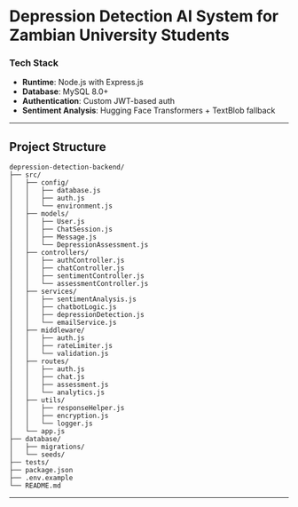 # Depression Detection AI System for Zambian University Students

### Tech Stack

* **Runtime**: Node.js with Express.js
* **Database**: MySQL 8.0+
* **Authentication**: Custom JWT-based auth
* **Sentiment Analysis**: Hugging Face Transformers + TextBlob fallback

* * *

## Project Structure

    depression-detection-backend/
    ├── src/
    │   ├── config/
    │   │   ├── database.js
    │   │   ├── auth.js
    │   │   └── environment.js
    │   ├── models/
    │   │   ├── User.js
    │   │   ├── ChatSession.js
    │   │   ├── Message.js
    │   │   └── DepressionAssessment.js
    │   ├── controllers/
    │   │   ├── authController.js
    │   │   ├── chatController.js
    │   │   ├── sentimentController.js
    │   │   └── assessmentController.js
    │   ├── services/
    │   │   ├── sentimentAnalysis.js
    │   │   ├── chatbotLogic.js
    │   │   ├── depressionDetection.js
    │   │   └── emailService.js
    │   ├── middleware/
    │   │   ├── auth.js
    │   │   ├── rateLimiter.js
    │   │   └── validation.js
    │   ├── routes/
    │   │   ├── auth.js
    │   │   ├── chat.js
    │   │   ├── assessment.js
    │   │   └── analytics.js
    │   ├── utils/
    │   │   ├── responseHelper.js
    │   │   ├── encryption.js
    │   │   └── logger.js
    │   └── app.js
    ├── database/
    │   ├── migrations/
    │   └── seeds/
    ├── tests/
    ├── package.json
    ├── .env.example
    └── README.md

* * *